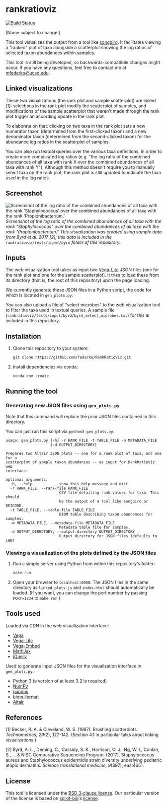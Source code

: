 # rankratioviz
[![Build Status](https://travis-ci.org/fedarko/RankRatioViz.svg?branch=master)](https://travis-ci.org/fedarko/RankRatioViz)

(Name subject to change.)

This tool visualizes the output from a tool like
[songbird](https://github.com/mortonjt/songbird). It facilitates viewing
a "ranked" plot of taxa alongside a scatterplot showing the log ratios of
selected taxon abundances within samples.

This tool is still being developed, so backwards-compatibile changes might
occur. If you have any questions, feel free to contact me at mfedarko@ucsd.edu.

## Linked visualizations
These two visualizations (the rank plot and sample scatterplot) are linked [1]:
selections in the rank plot modify the scatterplot of samples, and
modifications of the sample scatterplot that weren't made through the rank plot
trigger an according update in the rank plot.

To elaborate on that: clicking on two taxa in the rank plot sets a new
numerator taxon (determined from the first-clicked taxon) and a new denominator
taxon (determined from the second-clicked taxon) for the abundance log ratios
in the scatterplot of samples.

You can also run textual queries over the various taxa definitions, in order to
create more complicated log ratios
(e.g. "the log ratio of the combined abundances of all
taxa with rank X over the combined abundances of all taxa with rank Y").
Although this method doesn't require you to manually select taxa on the rank
plot, the rank plot is still updated to indicate the taxa used in the log
ratios.

## Screenshot

![Screenshot of the log ratio of the combined abundances of all taxa with the rank 'Staphylococcus' over the combined abundances of all taxa with the rank 'Propionibacterium.'](https://raw.githubusercontent.com/fedarko/RankRatioViz/master/screenshots/genera.png)
_Screenshot of the log ratio of the combined abundances of all taxa with the rank "Staphylococcus" over the combined abundances of all taxa with the rank "Propionibacterium." This visualization was created using sample data from Byrd et al. 2017 [2]; this data is included in the `rankratioviz/tests/input/byrd` folder of this repository._

## Inputs

The web visualization tool takes as input two
[Vega-Lite](https://vega.github.io/vega-lite/)
JSON files (one for the rank plot and one for the sample scatterplot). It tries
to load these from its directory (that is, the root of this repository) upon
the page loading.

We currently generate these JSON files in a Python
script, the code for which is located in `gen_plots.py`.

You can also upload a file of "select microbes" to the web visualization tool to
filter the taxa used in
textual queries. A sample file (`rankratioviz/tests/input/byrd/byrd_select_microbes.txt`) for this is
included in this repository.

## Installation

1. Clone this repository to your system:

   ```bash
   git clone https://github.com/fedarko/RankRatioViz.git
   ```

2. Install dependencies via conda:

   ```bash
   conda env create
   ```

## Running the tool

### Generating new JSON files using `gen_plots.py`

Note that this command will replace the prior JSON files contained in this
directory.

You can just run this script via `python3 gen_plots.py`.

```
usage: gen_plots.py [-h] -r RANK_FILE -t TABLE_FILE -m METADATA_FILE
                    [-d OUTPUT_DIRECTORY]

Prepares two Altair JSON plots -- one for a rank plot of taxa, and one for a
scatterplot of sample taxon abundances -- as input for RankRatioViz' web
interface.

optional arguments:
  -h, --help            show this help message and exit
  -r RANK_FILE, --rank-file RANK_FILE
                        CSV file detailing rank values for taxa. This should
                        be the output of a tool like songbird or DEICODE.
  -t TABLE_FILE, --table-file TABLE_FILE
                        BIOM table describing taxon abundances for samples.
  -m METADATA_FILE, --metadata-file METADATA_FILE
                        Metadata table file for samples.
  -d OUTPUT_DIRECTORY, --output-directory OUTPUT_DIRECTORY
                        Output directory for JSON files (defaults to CWD)
```

### Viewing a visualization of the plots defined by the JSON files

1. Run a simple server using Python from within this repository's folder:
   ```bash
   make run
   ```

2. Open your browser to `localhost:8000`. The JSON files in the same directory
   as `linked_plots.js` and `index.html`
   should automatically be loaded. (If you want, you can change the port number
   by passing `PORT=1234` to `make run`.)

## Tools used

Loaded via CDN in the web visualization interface:
- [Vega](https://vega.github.io/vega/)
- [Vega-Lite](https://vega.github.io/vega-lite/)
- [Vega-Embed](https://github.com/vega/vega-embed)
- [MathJax](https://www.mathjax.org/)
- [jQuery](https://jquery.com/)

Used to generate input JSON files for the visualization interface in
`gen_plots.py`:
- [Python 3](https://www.python.org/) (a version of at least 3.2 is required)
- [NumPy](http://www.numpy.org/)
- [pandas](https://pandas.pydata.org/)
- [biom-format](http://biom-format.org/)
- [Altair](https://altair-viz.github.io/)

## References

[1] Becker, R. A. & Cleveland, W. S. (1987). Brushing scatterplots. _Technometrics, 29_(2), 127-142. (Section 4.1 in particular talks about linking visualizations.)

[2] Byrd, A. L., Deming, C., Cassidy, S. K., Harrison, O. J., Ng, W. I., Conlan, S., ... & NISC Comparative Sequencing Program. (2017). Staphylococcus aureus and Staphylococcus epidermidis strain diversity underlying pediatric atopic dermatitis. _Science translational medicine, 9_(397), eaal4651.

## License

This tool is licensed under the [BSD 3-clause license](https://en.wikipedia.org/wiki/BSD_licenses#3-clause_license_(%22BSD_License_2.0%22,_%22Revised_BSD_License%22,_%22New_BSD_License%22,_or_%22Modified_BSD_License%22)).
Our particular version of the license is based on [scikit-bio](https://github.com/biocore/scikit-bio)'s [license](https://github.com/biocore/scikit-bio/blob/master/COPYING.txt).
